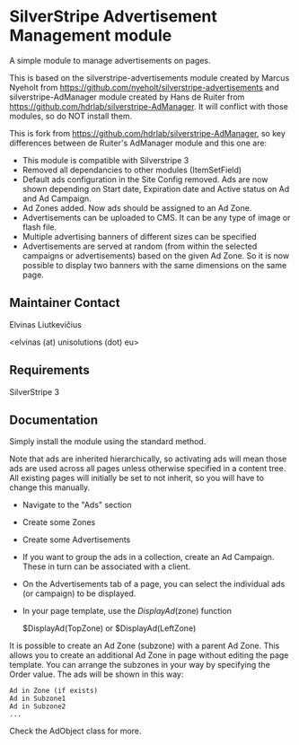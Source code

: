 # SilverStripe Advertisement Management module

A simple module to manage advertisements on pages.

This is based on the silverstripe-advertisements module created by Marcus
Nyeholt from https://github.com/nyeholt/silverstripe-advertisements and
silverstripe-AdManager module created by Hans de Ruiter from
https://github.com/hdrlab/silverstripe-AdManager.
It will conflict with those modules, so do NOT install them.

This is fork from https://github.com/hdrlab/silverstripe-AdManager, so key
differences between de Ruiter's AdManager module and this one
are:
- This module is compatible with Silverstripe 3
- Removed all dependancies to other modules (ItemSetField)
- Default ads configuration in the Site Config removed. Ads are now shown
  depending on Start date, Expiration date and Active status on Ad and Ad Campaign.
- Ad Zones added. Now ads should be assigned to an Ad Zone.
- Advertisements can be uploaded to CMS. It can be any type of image or flash file.
- Multiple advertising banners of different sizes can be specified
- Advertisements are served at random (from within the selected campaigns or
  advertisements) based on the given Ad Zone. So it is now possible to display
  two banners with the same dimensions on the same page.

## Maintainer Contact

Elvinas Liutkevičius

<elvinas (at) unisolutions (dot) eu>

## Requirements

SilverStripe 3

## Documentation

Simply install the module using the standard method.

Note that ads are inherited hierarchically, so activating ads will mean
those ads are used across all pages unless otherwise specified in a content
tree. All existing pages will initially be set to not inherit, so you will
have to change this manually.

* Navigate to the "Ads" section
* Create some Zones
* Create some Advertisements
* If you want to group the ads in a collection, create an Ad Campaign. These in turn can be associated with a client.
* On the Advertisements tab of a page, you can select the individual ads (or campaign) to be displayed.
* In your page template, use the $DisplayAd($zone) function

	$DisplayAd(TopZone) or $DisplayAd(LeftZone)


It is possible to create an Ad Zone (subzone) with a parent Ad Zone. This
allows you to create an additional Ad Zone in page without editing the page
template. You can arrange the subzones in your way by specifying the Order value.
The ads will be shown in this way:

	Ad in Zone (if exists)
	Ad in Subzone1
	Ad in Subzone2
	...


Check the AdObject class for more.
